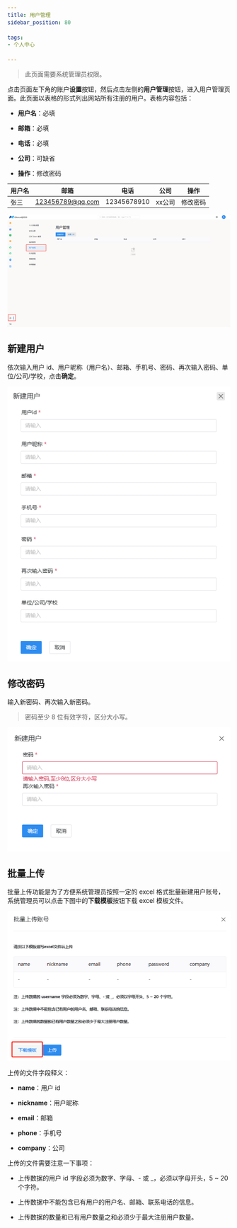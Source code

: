```yaml
---
title: 用户管理
sidebar_position: 80

tags: 
- 个人中心

---
```


> 此页面需要系统管理员权限。

点击页面左下角的账户**设置**按钮，然后点击左侧的**用户管理**按钮，进入用户管理页面。此页面以表格的形式列出网站所有注册的用户。表格内容包括：

+ **用户名**：必填

+ **邮箱**：必填

+ **电话**：必填

+ **公司**：可缺省

+ **操作**：修改密码

| 用户名 | 邮箱 | 电话 | 公司 | 操作 |
| ------------ | ----------- | ----------- | ----------- | ----------- |
| 张三 | 123456789@qq.com |  12345678910 | xx公司 | 修改密码 |


![用户管理](./用户管理.png "用户管理")

## 新建用户

依次输入用户 id、用户昵称（用户名）、邮箱、手机号、密码、再次输入密码、单位/公司/学校，点击**确定**。

![新建用户](./新建用户.png "新建用户")

## 修改密码

输入新密码、再次输入新密码。

> 密码至少 8 位有效字符，区分大小写。

![修改密码](./修改密码.png "修改密码")

## 批量上传

批量上传功能是为了方便系统管理员按照一定的 excel 格式批量新建用户账号，系统管理员可以点击下图中的**下载模板**按钮下载 excel 模板文件。

![批量上传](./批量上传.png "批量上传")

上传的文件字段释义：

+ **name**：用户 id

+ **nickname**：用户昵称

+ **email**：邮箱

+ **phone**：手机号

+ **company**：公司

上传的文件需要注意一下事项：

+ 上传数据的用户 id 字段必须为数字、字母、- 或 _，必须以字母开头，5 ~ 20 个字符。

+ 上传数据中不能包含已有用户的用户名、邮箱、联系电话的信息。

+ 上传数据的数量和已有用户数量之和必须少于最大注册用户数量。